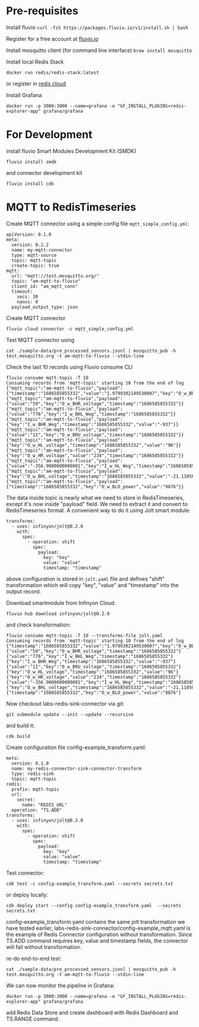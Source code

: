 # Pre-requisites
Install fluvio 
`curl -fsS https://packages.fluvio.io/v1/install.sh | bash`

Register for a free account at [fluvio.io](https://21264918.hs-sites.com/infinyon-cloud-onboarding-experience?utm_campaign=global%20cloud%20link&utm_source=webinar&utm_medium=global%20button&utm_term=infinyon%20cloud&utm_content=cloud-registration)

Install mosquitto client (for command line interface) 
`brew install mosquitto`

Install local Redis Stack 
```
docker run redis/redis-stack:latest
```
or register in [redis cloud](https://app.redislabs.com/#/)

Install Grafana:
```
docker run -p 3000:3000 --name=grafana -e "GF_INSTALL_PLUGINS=redis-explorer-app" grafana/grafana
```

# For Development 
install fluvio Smart Modules Development Kit (SMDK)
```
fluvio install smdk 
```
and connector development kit
```
fluvio install cdk
```
# MQTT to RedisTimeseries  
Create MQTT connector using a simple config file `mqtt_simple_config.yml`:

```
apiVersion: 0.1.0
meta:
  version: 0.2.2
  name: my-mqtt-connector
  type: mqtt-source
  topic: mqtt-topic
  create-topic: true
mqtt:
  url: "mqtt://test.mosquitto.org/"
  topic: "am-mqtt-to-fluvio"
  client_id: "am_mqtt_conn"
  timeout:
    secs: 30
    nanos: 0
  payload_output_type: json

```
Create MQTT connector
```
fluvio cloud connector -c mqtt_simple_config.yml
```
Test MQTT connector using 
```
cat ./sample-data/pre_processed_sensors.jsonl | mosquitto_pub -h test.mosquitto.org -t am-mqtt-to-fluvio --stdin-line
```

Check the last 10 records using Fluvio consume CLI
```
fluvio consume mqtt-topic -T 10                            
Consuming records from 'mqtt-topic' starting 10 from the end of log
{"mqtt_topic":"am-mqtt-to-fluvio","payload":{"timestamp":"1686585855332","value":"1.9799302149530007","key":"O_w_BLO_voltage"}}
{"mqtt_topic":"am-mqtt-to-fluvio","payload":{"value":"59","key":"O_w_BHR_voltage","timestamp":"1686585855332"}}
{"mqtt_topic":"am-mqtt-to-fluvio","payload":{"value":"776","key":"I_w_BHL_Weg","timestamp":"1686585855332"}}
{"mqtt_topic":"am-mqtt-to-fluvio","payload":{"key":"I_w_BHR_Weg","timestamp":"1686585855332","value":"-937"}}
{"mqtt_topic":"am-mqtt-to-fluvio","payload":{"value":"11","key":"O_w_BRU_voltage","timestamp":"1686585855332"}}
{"mqtt_topic":"am-mqtt-to-fluvio","payload":{"key":"O_w_HL_voltage","timestamp":"1686585855332","value":"96"}}
{"mqtt_topic":"am-mqtt-to-fluvio","payload":{"key":"O_w_HR_voltage","value":"234","timestamp":"1686585855332"}}
{"mqtt_topic":"am-mqtt-to-fluvio","payload":{"value":"-356.9000000000001","key":"I_w_HL_Weg","timestamp":"1686585855332"}}
{"mqtt_topic":"am-mqtt-to-fluvio","payload":{"key":"O_w_BHL_voltage","timestamp":"1686585855332","value":"-21.1105873657448"}}
{"mqtt_topic":"am-mqtt-to-fluvio","payload":{"timestamp":"1686585855332","key":"O_w_BLO_power","value":"9876"}}
```
The data inside topic is nearly what we need to store in RedisTimeseries, except it's now inside "payload" field. We need to extract it and convert to RedisTimeseries format.
A convenient way to do it using Jolt smart module:
```
transforms:
  - uses: infinyon/jolt@0.2.0
    with:
      spec:
        - operation: shift
          spec: 
            payload:
              key: "key"
              value: "value"
              timestamp: "timestamp"
```
above configuration is stored in `jolt.yaml` file and defines "shift" transformation which will copy "key", "value" and "timestamp" into the output record.

Download smartmodule from Infinyon Cloud:
```
fluvio hub download infinyon/jolt@0.2.0
```
and check transformation:
```
fluvio consume mqtt-topic -T 10 --transforms-file jolt.yaml
Consuming records from 'mqtt-topic' starting 10 from the end of log
{"timestamp":"1686585855332","value":"1.9799302149530007","key":"O_w_BLO_voltage"}
{"value":"59","key":"O_w_BHR_voltage","timestamp":"1686585855332"}
{"value":"776","key":"I_w_BHL_Weg","timestamp":"1686585855332"}
{"key":"I_w_BHR_Weg","timestamp":"1686585855332","value":"-937"}
{"value":"11","key":"O_w_BRU_voltage","timestamp":"1686585855332"}
{"key":"O_w_HL_voltage","timestamp":"1686585855332","value":"96"}
{"key":"O_w_HR_voltage","value":"234","timestamp":"1686585855332"}
{"value":"-356.9000000000001","key":"I_w_HL_Weg","timestamp":"1686585855332"}
{"key":"O_w_BHL_voltage","timestamp":"1686585855332","value":"-21.1105873657448"}
{"timestamp":"1686585855332","key":"O_w_BLO_power","value":"9876"}
```

Now checkout labs-redis-sink-connector via git:
```
git submodule update --init --update --recursive
```
and build it:
```
cdk build
```
Create configuration file config-example_transform.yaml:
```
meta:
  version: 0.1.0
  name: my-redis-connector-sink-connector-transform
  type: redis-sink
  topic: mqtt-topic
redis:
  prefix: mqtt-topic
  url:
    secret:
      name: "REDIS_URL"
  operation: "TS.ADD"
transforms:
  - uses: infinyon/jolt@0.2.0
    with:
      spec:
        - operation: shift
          spec: 
            payload:
              key: "key"
              value: "value"
              timestamp: "timestamp"
``` 
Test connector:
```
cdk test -c config-example_transform.yaml --secrets secrets.txt
```
or deploy locally:
```
cdk deploy start --config config-example_transform.yaml  --secrets secrets.txt
```
config-example_transform.yaml contains the same jolt transformation we have tested earlier, labs-redis-sink-connector/config-example_mqtt.yaml is the example of Redis Connector configuration without transformation. Since TS.ADD command requires key, value and timestamp fields, the connector will fail without transformation.

re-do end-to-end test:
```
cat ./sample-data/pre_processed_sensors.jsonl | mosquitto_pub -h test.mosquitto.org -t am-mqtt-to-fluvio --stdin-line
```
We can now monitor the pipeline in Grafana: 
```
docker run -p 3000:3000 --name=grafana -e "GF_INSTALL_PLUGINS=redis-explorer-app" grafana/grafana
``` 
add Redis Data Store and create dashboard with Redis Dashboard and TS.RANGE command. 
